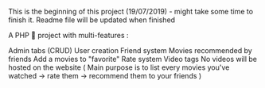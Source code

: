 This is the beginning of this project (19/07/2019) - might take some time to finish it. Readme file will be updated when finished

A PHP 🎥 project with multi-features :

Admin tabs (CRUD)
User creation
Friend system
Movies recommended by friends
Add a movies to "favorite"
Rate system
Video tags
No videos will be hosted on the website ( Main purpose is to list every movies you've watched -> rate them -> recommend them to your friends )